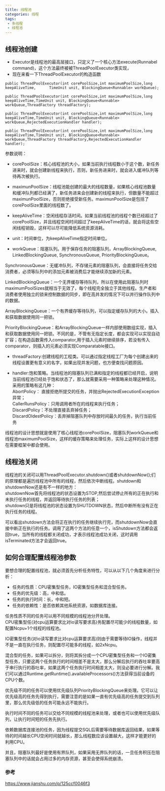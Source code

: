 ```yaml
---
title: 线程池
categories: 线程
tags: 
 - 多线程
 - 线程池
---
```


## 线程池创建
* Executor是线程池的最高层接口，只定义了一个核心方法execute(Runnabel command)，这个方法最终被被ThreadPoolExecutor类实现，
* 现在来看一下ThreadPoolExecutor的构造函数

```
public ThreadPoolExecutor(int corePoolSize,int maximumPoolSize,long keepAliveTime,      TimeUnit unit, BlockingQueue<Runnable> workQueue);
 
public ThreadPoolExecutor(int corePoolSize,int maximumPoolSize,long keepAliveTime,TimeUnit unit, BlockingQueue<Runnable> workQueue,ThreadFactory threadFactory);
 
public ThreadPoolExecutor(int corePoolSize,int maximumPoolSize,long keepAliveTime,TimeUnit unit, BlockingQueue<Runnable> workQueue,RejectedExecutionHandler handler);
 
public ThreadPoolExecutor(int corePoolSize,int maximumPoolSize,long keepAliveTime,TimeUnit unit, BlockingQueue<Runnable> workQueue,ThreadFactory threadFactory,RejectedExecutionHandler handler);
```  
参数说明：

* corePoolSize：核心线程池的大小，如果当前执行线程数小于这个数，新任务进来时，就会创建新线程来执行，否则，新任务进来时，就会进入缓冲队列等待再次被执行。  

* maximunPoolSize：线程池能创建的最大的线程数量，如果核心线程池数量和缓冲队列都已经满了，新任务进来会创建新的线程来执行，但数量不能超过maximunPoolSize，否则拒绝接受新任务。maximunPoolSize是包括了corePoolSize里面的线程数了。  

* keepAliveTime：空闲线程存活时间。如果当前线程池的线程个数已经超过了corePoolSize，并且线程空闲时间超过了keepAliveTime的话，就会将这些空闲线程销毁，这样可以尽可能降低系统资源消耗。  

* unit：时间单位，为keepAliveTime指定时间单位。  

* workQueue：阻塞队列。用于保存任务的阻塞队列，ArrayBlockingQueue, LinkedBlockingQueue, SynchronousQueue, PriorityBlockingQueue。  

SynchronousQueue：无缓冲队列，不存储元素的阻塞队列，会直接将任务交给消费者，必须等队列中的添加元素被消费后才能继续添加新的元素。  

LinkedBlockingQueue：一个无界缓存等待队列，所以在使用此阻塞队列时maximumPoolSizes就相当于无效了，每个线程完全独立于其他线程。生产者和消费者使用独立的锁来控制数据的同步，即在高并发的情况下可以并行操作队列中的数据。  

ArrayBlockingQueue：一个有界缓存等待队列，可以指定缓存队列的大小。插入和获取数据使用同一把锁。  

PriorityBlockingQueue：和ArrayBlockingQueue一样内部使用数组实现，插入和获取数据使用同一把锁。不同的是，不管有无指定长度，都会实现可以实现自动扩容；在构造函数需传入comparator,用于插入元素时继续排序，若没有传入comparator，则插入的元素必须实现Comparatable接口。  

* threadFactory:创建线程的工程类。可以通过指定线程工厂为每个创建出来的线程设置更有意义的名字，如果出现并发问题，也方便查找问题原因。  

* handler:饱和策略。当线程池的阻塞队列已满和指定的线程都已经开启，说明当前线程池已经处于饱和状态了，那么就需要采用一种策略来处理这种情况。采用的策略有这几种：  
AbortPolicy： 直接拒绝所提交的任务，并抛出RejectedExecutionException异常；  
CallerRunsPolicy：只用调用者所在的线程来执行任务；  
DiscardPolicy：不处理直接丢弃掉任务；  
DiscardOldestPolicy：丢弃掉阻塞队列中存放时间最久的任务，执行当前任务  

线程池的设计思想就是使用了核心线程池corePoolSize，阻塞队列workQueue和线程池maximumPoolSize，这样的缓存策略来处理任务，实际上这样的设计思想在需要框架中都会使用。

## 线程池关闭

线程池的关闭可以用ThreadPoolExecutor.shutdown()或者shutdownNow();们的原理都是遍历线程池中所有的线程，然后依次中断线程。shutdown和shutdownNow还是有不一样的地方：  
shutdownNow首先将线程池的状态设置为STOP,然后尝试停止所有的正在执行和未执行任务的线程，并返回等待执行任务的列表；  
shutdown只是将线程池的状态设置为SHUTDOWN状态，然后中断所有没有正在执行任务的线程。

可以看出shutdown方法会将正在执行的任务继续执行完，而shutdownNow会直接中断正在执行的任务。调用了这两个方法的任意一个，isShutdown方法都会返回true，当所有的线程都关闭成功，才表示线程池成功关闭，这时调用isTerminated方法才会返回true。

## 如何合理配置线程池参数  

要想合理的配置线程池，就必须首先分析任务特性，可以从以下几个角度来进行分析：

* 任务的性质：CPU密集型任务，IO密集型任务和混合型任务。
* 任务的优先级：高，中和低。
* 任务的执行时间：长，中和短。
* 任务的依赖性：是否依赖其他系统资源，如数据库连接。

任务性质不同的任务可以用不同规模的线程池分开处理。  
CPU密集型任(对cpu运算要求比对io读写要求高)务配置尽可能少的线程数量，如配置Ncpu+1个线程的线程池。  

IO密集型任务(对io读写要求比对cpu运算要求高)则由于需要等待IO操作，线程并不是一直在执行任务，则配置尽可能多的线程，如2xNcpu。  

混合型的任务，如果可以拆分，则将其拆分成一个CPU密集型任务和一个IO密集型任务，只要这两个任务执行的时间相差不是太大，那么分解后执行的吞吐率要高于串行执行的吞吐率，如果这两个任务执行时间相差太大，则没必要进行分解。我们可以通过Runtime.getRuntime().availableProcessors()方法获得当前设备的CPU个数。

优先级不同的任务可以使用优先级队列PriorityBlockingQueue来处理。它可以让优先级高的任务先得到执行，需要注意的是如果一直有优先级高的任务提交到队列里，那么优先级低的任务可能永远不能执行。

执行时间不同的任务可以交给不同规模的线程池来处理，或者也可以使用优先级队列，让执行时间短的任务先执行。

依赖数据库连接池的任务，因为线程提交SQL后需要等待数据库返回结果，如果等待的时间越长CPU空闲时间就越长，那么线程数应该设置越大，这样才能更好的利用CPU。

并且，阻塞队列最好是使用有界队列，如果采用无界队列的话，一旦任务积压在阻塞队列中的话就会占用过多的内存资源，甚至会使得系统崩溃。


### 参考
https://www.jianshu.com/p/125ccf0046f3

